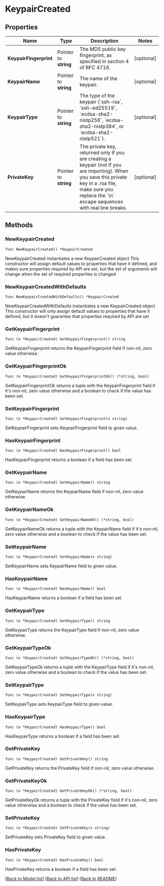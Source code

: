 # KeypairCreated

## Properties

Name | Type | Description | Notes
------------ | ------------- | ------------- | -------------
**KeypairFingerprint** | Pointer to **string** | The MD5 public key fingerprint, as specified in section 4 of RFC 4716. | [optional] 
**KeypairName** | Pointer to **string** | The name of the keypair. | [optional] 
**KeypairType** | Pointer to **string** | The type of the keypair (&#x60;ssh-rsa&#x60;, &#x60;ssh-ed25519&#x60;, &#x60;ecdsa-sha2-nistp256&#x60;, &#x60;ecdsa-sha2-nistp384&#x60;, or &#x60;ecdsa-sha2-nistp521&#x60;). | [optional] 
**PrivateKey** | Pointer to **string** | The private key, returned only if you are creating a keypair (not if you are importing). When you save this private key in a .rsa file, make sure you replace the &#x60;\\n&#x60; escape sequences with real line breaks. | [optional] 

## Methods

### NewKeypairCreated

`func NewKeypairCreated() *KeypairCreated`

NewKeypairCreated instantiates a new KeypairCreated object
This constructor will assign default values to properties that have it defined,
and makes sure properties required by API are set, but the set of arguments
will change when the set of required properties is changed

### NewKeypairCreatedWithDefaults

`func NewKeypairCreatedWithDefaults() *KeypairCreated`

NewKeypairCreatedWithDefaults instantiates a new KeypairCreated object
This constructor will only assign default values to properties that have it defined,
but it doesn't guarantee that properties required by API are set

### GetKeypairFingerprint

`func (o *KeypairCreated) GetKeypairFingerprint() string`

GetKeypairFingerprint returns the KeypairFingerprint field if non-nil, zero value otherwise.

### GetKeypairFingerprintOk

`func (o *KeypairCreated) GetKeypairFingerprintOk() (*string, bool)`

GetKeypairFingerprintOk returns a tuple with the KeypairFingerprint field if it's non-nil, zero value otherwise
and a boolean to check if the value has been set.

### SetKeypairFingerprint

`func (o *KeypairCreated) SetKeypairFingerprint(v string)`

SetKeypairFingerprint sets KeypairFingerprint field to given value.

### HasKeypairFingerprint

`func (o *KeypairCreated) HasKeypairFingerprint() bool`

HasKeypairFingerprint returns a boolean if a field has been set.

### GetKeypairName

`func (o *KeypairCreated) GetKeypairName() string`

GetKeypairName returns the KeypairName field if non-nil, zero value otherwise.

### GetKeypairNameOk

`func (o *KeypairCreated) GetKeypairNameOk() (*string, bool)`

GetKeypairNameOk returns a tuple with the KeypairName field if it's non-nil, zero value otherwise
and a boolean to check if the value has been set.

### SetKeypairName

`func (o *KeypairCreated) SetKeypairName(v string)`

SetKeypairName sets KeypairName field to given value.

### HasKeypairName

`func (o *KeypairCreated) HasKeypairName() bool`

HasKeypairName returns a boolean if a field has been set.

### GetKeypairType

`func (o *KeypairCreated) GetKeypairType() string`

GetKeypairType returns the KeypairType field if non-nil, zero value otherwise.

### GetKeypairTypeOk

`func (o *KeypairCreated) GetKeypairTypeOk() (*string, bool)`

GetKeypairTypeOk returns a tuple with the KeypairType field if it's non-nil, zero value otherwise
and a boolean to check if the value has been set.

### SetKeypairType

`func (o *KeypairCreated) SetKeypairType(v string)`

SetKeypairType sets KeypairType field to given value.

### HasKeypairType

`func (o *KeypairCreated) HasKeypairType() bool`

HasKeypairType returns a boolean if a field has been set.

### GetPrivateKey

`func (o *KeypairCreated) GetPrivateKey() string`

GetPrivateKey returns the PrivateKey field if non-nil, zero value otherwise.

### GetPrivateKeyOk

`func (o *KeypairCreated) GetPrivateKeyOk() (*string, bool)`

GetPrivateKeyOk returns a tuple with the PrivateKey field if it's non-nil, zero value otherwise
and a boolean to check if the value has been set.

### SetPrivateKey

`func (o *KeypairCreated) SetPrivateKey(v string)`

SetPrivateKey sets PrivateKey field to given value.

### HasPrivateKey

`func (o *KeypairCreated) HasPrivateKey() bool`

HasPrivateKey returns a boolean if a field has been set.


[[Back to Model list]](../README.md#documentation-for-models) [[Back to API list]](../README.md#documentation-for-api-endpoints) [[Back to README]](../README.md)


